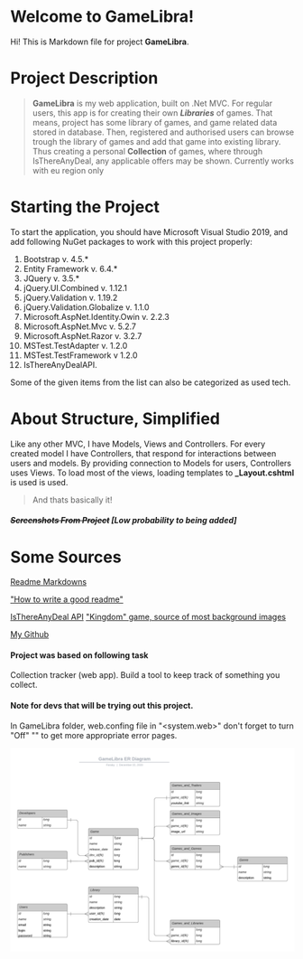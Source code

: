 ﻿# Welcome to GameLibra!

Hi! This is Markdown file for project **GameLibra**.


# Project Description

> **GameLibra** is my web application, built on .Net MVC. For regular users, this app is for creating their own ***Libraries***  of games. 
> That means, project has some library of games, and game related data stored in database. Then, registered and authorised users can browse trough the library of games and add that game into existing library. 
> Thus creating a personal **Collection** of games, where through IsThereAnyDeal, any applicable offers may be shown.
> Currently works with eu region only

# Starting the Project

To start the application, you should have Microsoft Visual Studio 2019, and add following NuGet packages to work with this project properly:
 1. Bootstrap v. 4.5.*
 2. Entity Framework v. 6.4.*
 3. JQuery v. 3.5.*
 4. jQuery.UI.Combined v. 1.12.1
 5. jQuery.Validation v. 1.19.2
 6. jQuery.Validation.Globalize v. 1.1.0
 7. Microsoft.AspNet.Identity.Owin v. 2.2.3
 8. Microsoft.AspNet.Mvc v. 5.2.7
 9. Microsoft.AspNet.Razor v. 3.2.7
 10. MSTest.TestAdapter v. 1.2.0
 11. MSTest.TestFramework v 1.2.0
 12. IsThereAnyDealAPI.

Some of the given items from the list can also be categorized as used tech.

# About Structure, Simplified
Like any other MVC, I have Models, Views and Controllers. For every created model I have Controllers, that respond for interactions between users and models.
By providing connection to Models for users, Controllers uses Views.
To load most of the views, loading templates to **_Layout.cshtml** is used is used. 
> And thats basically it!

##### ~~Screenshots From Project~~ [_Low probability to being added_]

# Some Sources
[Readme Markdowns](https://docs.github.com/en/free-pro-team@latest/github/writing-on-github/basic-writing-and-formatting-syntax)

["How to write a good readme"](https://medium.com/@meakaakka/a-beginners-guide-to-writing-a-kickass-readme-7ac01da88ab3)

[IsThereAnyDeal API](https://itad.docs.apiary.io/#)
["Kingdom" game, source of most background images](https://www.kingdomthegame.com)

[My Github](https://docs.github.com/Farad2020)

#### Project was based on following task

Collection tracker (web app). Build a tool to keep track of something you collect.


#### Note for devs that will be trying out this project. 
In GameLibra folder, web.confing file in "<system.web>" don't forget to turn "Off" "<customErrors mode="On">" to get more appropriate error pages.


![alt text](https://github.com/Farad2020/GameLibra/blob/main/bonusDocs/C%23%20Dotnet%20ER%20Diagram.png)

